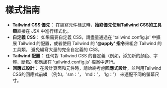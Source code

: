 # 樣式指南

- **Tailwind CSS 優先**： 在編寫元件樣式時，**始終優先使用Tailwind CSS的工具類**直接在 JSX 中進行樣式化。
- **自定義 CSS**： 如果需要自定義 CSS，請盡量通過在 'tailwind.config.js' 中擴展 Tailwind 的配置，或者使用 Tailwind 的 **'@apply' 指令**來組合 Tailwind 的工具類。 避免編寫大量的完全自定義的 CSS。
- **Tailwind 配置**： 任何對 Tailwind CSS 的自定義（例如，添加新的顏色、字體、斷點）都應該在 'tailwind.config.js' 檔案中進行。
- **回應式設計**： 在設計頁面和元件時，請始終考慮**回應式設計**，並利用Tailwind CSS的回應式前綴 （例如，'sm：'， 'md：'， 'lg：'） 來適配不同的螢幕尺寸。